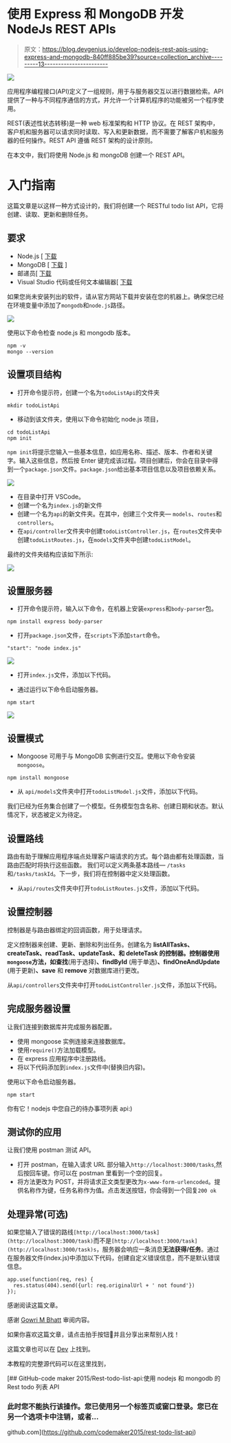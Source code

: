 # 使用 Express 和 MongoDB 开发 NodeJs REST APIs

> 原文：<https://blog.devgenius.io/develop-nodejs-rest-apis-using-express-and-mongodb-840ff885be39?source=collection_archive---------13----------------------->

![](img/26783ea9754c92501c8e440c3dd772b4.png)

应用程序编程接口(API)定义了一组规则，用于与服务器交互以进行数据检索。API 提供了一种与不同程序通信的方式，并允许一个计算机程序的功能被另一个程序使用。

REST(表述性状态转移)是一种 web 标准架构和 HTTP 协议。在 REST 架构中，客户机和服务器可以请求同时读取、写入和更新数据，而不需要了解客户机和服务器的任何操作。REST API 遵循 REST 架构的设计原则。

在本文中，我们将使用 Node.js 和 mongoDB 创建一个 REST API。

# 入门指南

这篇文章是以这样一种方式设计的，我们将创建一个 RESTful todo list API，它将创建、读取、更新和删除任务。

## 要求

*   Node.js [ [下载](https://nodejs.org/en/download/)
*   MongoDB [ [下载](https://fastdl.mongodb.org/windows/mongodb-windows-x86_64-5.0.1-signed.msi) ]
*   邮递员[ [下载](https://www.postman.com/downloads/)
*   Visual Studio 代码或任何文本编辑器[ [下载](https://code.visualstudio.com/download)

如果您尚未安装列出的软件，请从官方网站下载并安装在您的机器上。确保您已经在环境变量中添加了`mongodb`和`node.js`路径。

![](img/bcd69f2d109f0a0e3fcddea16a0492d5.png)

使用以下命令检查 node.js 和 mongodb 版本。

```
npm -v
mongo --version
```

## 设置项目结构

*   打开命令提示符，创建一个名为`todoListApi`的文件夹

```
mkdir todoListApi
```

*   移动到该文件夹，使用以下命令初始化 node.js 项目，

```
cd todoListApi
npm init
```

`npm init`将提示您输入一些基本信息，如应用名称、描述、版本、作者和关键字。输入这些信息，然后按 Enter 键完成该过程。项目创建后，你会在目录中得到一个`package.json`文件。`package.json`给出基本项目信息以及项目依赖关系。

![](img/f1fa74a43e89b8e8297c25dc8d9f931d.png)

*   在目录中打开 VSCode。
*   创建一个名为`index.js`的新文件
*   创建一个名为`api`的新文件夹。在其中，创建三个文件夹— `models`、`routes`和`controllers`。
*   在`api/controller`文件夹中创建`todoListController.js`，在`routes`文件夹中创建`todoListRoutes.js`，在`models`文件夹中创建`todoListModel`。

最终的文件夹结构应该如下所示:

![](img/c98e42a3fb614a2f904651d4fb3d86d6.png)

## 设置服务器

*   打开命令提示符，输入以下命令，在机器上安装`express`和`body-parser`包。

```
npm install express body-parser
```

*   打开`package.json`文件，在`scripts`下添加`start`命令。

```
"start": "node index.js"
```

![](img/4e77977e571010c7327aa109625b47d9.png)

*   打开`index.js`文件，添加以下代码。

*   通过运行以下命令启动服务器。

```
npm start
```

![](img/104ce37ae61f74670c4786c461512d70.png)

## 设置模式

*   Mongoose 可用于与 MongoDB 实例进行交互。使用以下命令安装`mongoose`。

```
npm install mongoose
```

*   从 `api/models`文件夹中打开`todoListModel.js`文件，添加以下代码。

我们已经为任务集合创建了一个模型。任务模型包含名称、创建日期和状态。默认情况下，状态被定义为待定。

## 设置路线

路由有助于理解应用程序端点处理客户端请求的方式。每个路由都有处理函数，当路由匹配时将执行这些函数。
我们可以定义两条基本路线— `/tasks`和`/tasks/taskId`。下一步，我们将在控制器中定义处理函数。

*   从`api/routes`文件夹中打开`todoListRoutes.js`文件，添加以下代码。

## 设置控制器

控制器是与路由器绑定的回调函数，用于处理请求。

定义控制器来创建、更新、删除和列出任务。创建名为 **listAllTasks、createTask、readTask、updateTask、**和 **deleteTask** 的控制器。控制器使用`mongoose`方法，如**查找**(用于选择)**、findById** (用于单选)**、findOneAndUpdate** (用于更新)**、save** 和 **remove** 对数据库进行更改。

从`api/controllers`文件夹中打开`todoListController.js`文件，添加以下代码。

## 完成服务器设置

让我们连接到数据库并完成服务器配置。

*   使用 mongoose 实例连接来连接数据库。
*   使用`require()`方法加载模型。
*   在 express 应用程序中注册路线。
*   将以下代码添加到`index.js`文件中(替换旧内容)。

使用以下命令启动服务器。

```
npm start
```

你有它！nodejs 中您自己的待办事项列表 api:)

## 测试你的应用

让我们使用 postman 测试 API。

*   打开 postman，在输入请求 URL 部分输入`http://localhost:3000/tasks`,然后按回车键。你可以在 postman 里看到一个空的回复。
*   将方法更改为 POST，并将请求正文类型更改为`x-www-form-urlencoded`。提供名称作为键，任务名称作为值。点击发送按钮，你会得到一个回复`200 ok`

## 处理异常(可选)

如果您输入了错误的路线`[http://localhost:3000/task](http://localhost:3000/task)`而不是`[http://localhost:3000/task](http://localhost:3000/task)s`，服务器会响应一条消息**无法获得/任务**。通过在服务器文件(index.js)中添加以下代码，创建自定义错误信息，而不是默认错误信息。

```
app.use(function(req, res) {
  res.status(404).send({url: req.originalUrl + ' not found'})
});
```

感谢阅读这篇文章。

感谢 [Gowri M Bhatt](https://www.linkedin.com/in/gowri-m-bhatt-85b31814b/) 审阅内容。

如果你喜欢这篇文章，请点击拍手按钮👏并且分享出来帮别人找！

这篇文章也可以在 [Dev](https://dev.to/codemaker2015/develop-nodejs-rest-apis-using-express-and-mongodb-3bdm) 上找到。

本教程的完整源代码可以在这里找到，

[](https://github.com/codemaker2015/rest-todo-list-api) [## GitHub-code maker 2015/Rest-todo-list-api:使用 nodejs 和 mongodb 的 Rest todo 列表 API

### 此时您不能执行该操作。您已使用另一个标签页或窗口登录。您已在另一个选项卡中注销，或者…

github.com](https://github.com/codemaker2015/rest-todo-list-api)